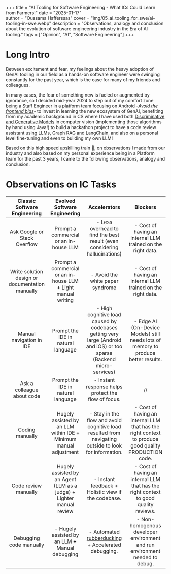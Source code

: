 +++
title = "AI Tooling for Software Engineering - What ICs Could Learn from Farmers!"
date = "2025-01-17"  
author = "Oussama Hafferssas"
cover = "img/05_ai_tooling_for_swe/ai-tooling-in-swe.webp"
description = "Observations, analogy and conclusion about the evolution of software engineering industry in the Era of AI tooling."
tags = ["Opinion", "AI", "Software Engineering"]
+++

# Long Intro

Between excitement and fear, my feelings about the heavy adoption of GenAI tooling in our field as a hands-on software 
engineer were swinging constantly for the past year, which is the case for many of my friends and colleagues.

In many cases, the fear of something new is fueled or augmented by ignorance, so I decided mid-year 2024 to step out of 
my comfort zone being a Staff Engineer in a platform team focusing on Android -_[Avoid the frontend bias](https://leaddev.com/technical-direction/uncover-the-invisible-ceiling)_- 
to invest in learning the new ecosystem of GenAI, benefiting from my academic background in CS 
where I have used both [Discriminative and Generative Models](https://www.datacamp.com/blog/generative-vs-discriminative-models) 
in computer vision (implementing those algorithms by hand using Java!) 
to build a hackathon project to have a code review assistant using LLMs, Graph RAG and LangChain,
and also on a personal level fine-tuning and even to building my own LLM!

Based on this high speed upskilling train 🚅, on observations I made from our industry and also based on my personal 
experience being in a Platform team for the past 3 years, I came to the following observations, analogy and conclusion.


# Observations on IC Tasks

|          Classic Software Engineering           |                       Evolved Software Engineering                       |                                                     Accelerators                                                      |                                               Blockers                                               |
|:-----------------------------------------------:|:------------------------------------------------------------------------:|:---------------------------------------------------------------------------------------------------------------------:|:----------------------------------------------------------------------------------------------------:|
|          Ask Google or Stack Overflow           |                  Prompt a commercial or an in-house LLM                  |                       - Less overhead to find the best result (even considering hallucinations)                       |                     - Cost of having an internal LLM trained on the right data.                      |
| Write solution design or documentation manually |    Prompt a commercial or an in-house LLM **+** Light manual writing     |                                           - Avoid the white paper syndrome                                            |                     - Cost of having an internal LLM trained on the right data.                      |
|            Manual navigation in IDE             |                    Prompt the IDE in natural language                    | - High cognitive load caused by codebases getting very large (Android and iOS) or too sparse (Backend micro-services) |          - Edge AI (On-Device Models) still needs lots of memory to produce better results.          |
|           Ask a colleague about code            |                    Prompt the IDE in natural language                    |                                  - Instant response helps protect the flow of focus.                                  |                                                  //                                                  |
|                 Coding manually                 |   Hugely assisted by an LLM within IDE **+** Minimum manual adjustment   |         - Stay in the flow and avoid cognitive load resulted from navigating outside to look for information.         | - Cost of having an internal LLM that has the right context to produce good quality PRODUCTION code. |
|              Code review manually               | Hugely assisted by an Agent (LLM as a judge) **+** Lighter manual review |                                - Instant feedback **+** Holistic view if the codebase.                                |         - Cost of having an internal LLM that has the right context to good quality reviews.         |
|             Debugging code manually             |           - Hugely assisted by an LLM  **+** Manual debugging            |       - Automated [rubberducking](https://en.wikipedia.org/wiki/Rubber_duck_debugging) + Accelerated debugging.       |             - Non-homogenous developer environment and run environment needed to debug.              |

